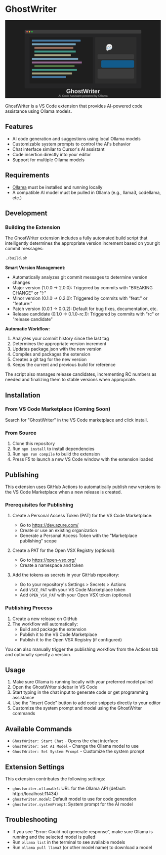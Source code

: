 # GhostWriter

<img src="resources/images/banner.svg" alt="GhostWriter Banner" width="800"/>

GhostWriter is a VS Code extension that provides AI-powered code assistance using Ollama models.

## Features

- AI code generation and suggestions using local Ollama models
- Customizable system prompts to control the AI's behavior
- Chat interface similar to Cursor's AI assistant
- Code insertion directly into your editor
- Support for multiple Ollama models

## Requirements

- [Ollama](https://ollama.ai) must be installed and running locally
- A compatible AI model must be pulled in Ollama (e.g., llama3, codellama, etc.)

## Development

### Building the Extension

The GhostWriter extension includes a fully automated build script that intelligently determines the appropriate version increment based on your git commit messages:

```bash
./build.sh
```

**Smart Version Management:**
- Automatically analyzes git commit messages to determine version changes
- Major version (1.0.0 → 2.0.0): Triggered by commits with "BREAKING CHANGE" or "!:"
- Minor version (0.1.0 → 0.2.0): Triggered by commits with "feat:" or "feature:"
- Patch version (0.0.1 → 0.0.2): Default for bug fixes, documentation, etc.
- Release candidate (0.1.0 → 0.1.0-rc.1): Triggered by commits with "rc" or "release candidate"

**Automatic Workflow:**
1. Analyzes your commit history since the last tag
2. Determines the appropriate version increment
3. Updates package.json with the new version
4. Compiles and packages the extension
5. Creates a git tag for the new version
6. Keeps the current and previous build for reference

The script also manages release candidates, incrementing RC numbers as needed and finalizing them to stable versions when appropriate.

## Installation

### From VS Code Marketplace (Coming Soon)

Search for "GhostWriter" in the VS Code marketplace and click install.

### From Source

1. Clone this repository
2. Run `npm install` to install dependencies
3. Run `npm run compile` to build the extension
4. Press F5 to launch a new VS Code window with the extension loaded

## Publishing

This extension uses GitHub Actions to automatically publish new versions to the VS Code Marketplace when a new release is created.

### Prerequisites for Publishing

1. Create a Personal Access Token (PAT) for the VS Code Marketplace:
   - Go to https://dev.azure.com/
   - Create or use an existing organization
   - Generate a Personal Access Token with the "Marketplace publishing" scope

2. Create a PAT for the Open VSX Registry (optional):
   - Go to https://open-vsx.org/
   - Create a namespace and token

3. Add the tokens as secrets in your GitHub repository:
   - Go to your repository's Settings > Secrets > Actions
   - Add `VSCE_PAT` with your VS Code Marketplace token
   - Add `OPEN_VSX_PAT` with your Open VSX token (optional)

### Publishing Process

1. Create a new release on GitHub
2. The workflow will automatically:
   - Build and package the extension
   - Publish it to the VS Code Marketplace
   - Publish it to the Open VSX Registry (if configured)

You can also manually trigger the publishing workflow from the Actions tab and optionally specify a version.

## Usage

1. Make sure Ollama is running locally with your preferred model pulled
2. Open the GhostWriter sidebar in VS Code
3. Start typing in the chat input to generate code or get programming assistance
4. Use the "Insert Code" button to add code snippets directly to your editor
5. Customize the system prompt and model using the GhostWriter commands

## Available Commands

- `GhostWriter: Start Chat` - Opens the chat interface
- `GhostWriter: Set AI Model` - Change the Ollama model to use
- `GhostWriter: Set System Prompt` - Customize the system prompt

## Extension Settings

This extension contributes the following settings:

- `ghostwriter.ollamaUrl`: URL for the Ollama API (default: http://localhost:11434)
- `ghostwriter.model`: Default model to use for code generation
- `ghostwriter.systemPrompt`: System prompt for the AI model

## Troubleshooting

- If you see "Error: Could not generate response", make sure Ollama is running and the selected model is pulled
- Run `ollama list` in the terminal to see available models
- Run `ollama pull llama3` (or other model name) to download a model 